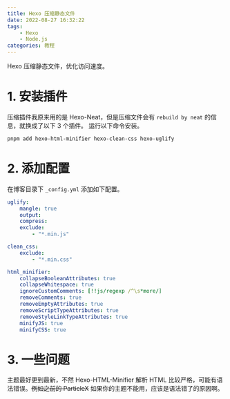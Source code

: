 ```yaml
---
title: Hexo 压缩静态文件
date: 2022-08-27 16:32:22
tags:
    - Hexo
    - Node.js
categories: 教程
---
```


Hexo 压缩静态文件，优化访问速度。

<!-- more -->

# 1. 安装插件

压缩插件我原来用的是 Hexo-Neat，但是压缩文件会有 `rebuild by neat` 的信息，就换成了以下 3 个插件。
运行以下命令安装。

```bash
pnpm add hexo-html-minifier hexo-clean-css hexo-uglify
```

# 2. 添加配置

在博客目录下 `_config.yml` 添加如下配置。

```yaml
uglify:
    mangle: true
    output:
    compress:
    exclude:
        - "*.min.js"

clean_css:
    exclude:
        - "*.min.css"

html_minifier:
    collapseBooleanAttributes: true
    collapseWhitespace: true
    ignoreCustomComments: [!!js/regexp /^\s*more/]
    removeComments: true
    removeEmptyAttributes: true
    removeScriptTypeAttributes: true
    removeStyleLinkTypeAttributes: true
    minifyJS: true
    minifyCSS: true
```

# 3. 一些问题

主题最好更到最新，不然 Hexo-HTML-Minifier 解析 HTML 比较严格，可能有语法错误。~~例如之前的 ParticleX~~
如果你的主题不能用，应该是语法错了的原因啊。
